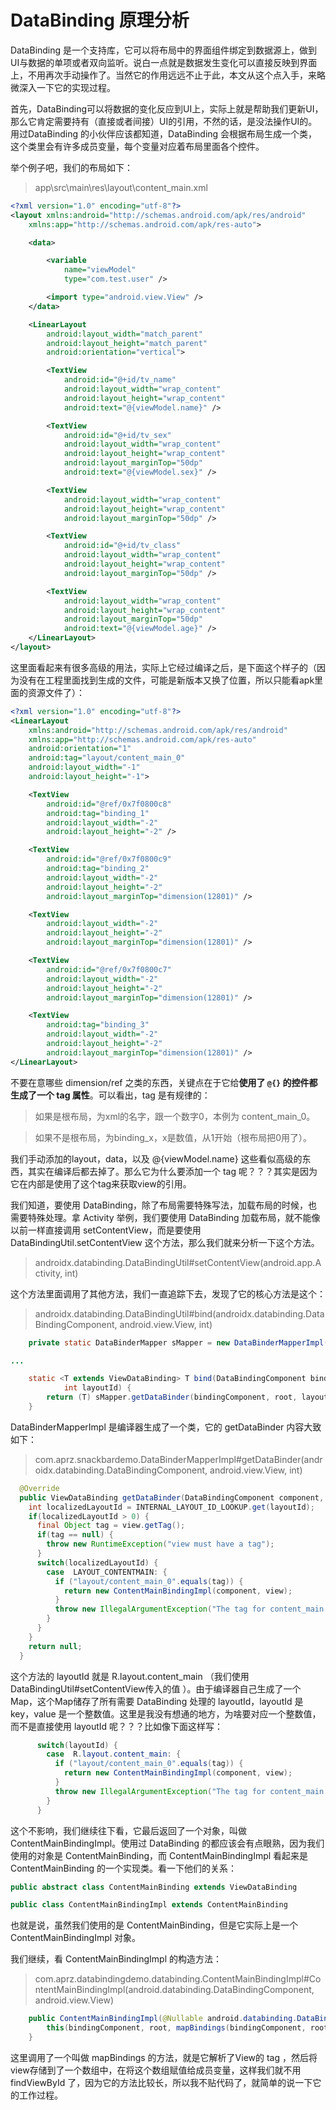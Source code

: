 # DataBinding 原理分析

DataBinding 是一个支持库，它可以将布局中的界面组件绑定到数据源上，做到UI与数据的单项或者双向监听。说白一点就是数据发生变化可以直接反映到界面上，不用再次手动操作了。当然它的作用远远不止于此，本文从这个点入手，来略微深入一下它的实现过程。



首先，DataBinding可以将数据的变化反应到UI上，实际上就是帮助我们更新UI，那么它肯定需要持有（直接或者间接）UI的引用，不然的话，是没法操作UI的。用过DataBinding 的小伙伴应该都知道，DataBinding 会根据布局生成一个类，这个类里会有许多成员变量，每个变量对应着布局里面各个控件。



举个例子吧，我们的布局如下：

> app\src\main\res\layout\content_main.xml

```xml
<?xml version="1.0" encoding="utf-8"?>
<layout xmlns:android="http://schemas.android.com/apk/res/android"
    xmlns:app="http://schemas.android.com/apk/res-auto">

    <data>

        <variable
            name="viewModel"
            type="com.test.user" />

        <import type="android.view.View" />
    </data>

    <LinearLayout
        android:layout_width="match_parent"
        android:layout_height="match_parent"
        android:orientation="vertical">

        <TextView
            android:id="@+id/tv_name"
            android:layout_width="wrap_content"
            android:layout_height="wrap_content"
            android:text="@{viewModel.name}" />

        <TextView
            android:id="@+id/tv_sex"
            android:layout_width="wrap_content"
            android:layout_height="wrap_content"
            android:layout_marginTop="50dp"
            android:text="@{viewModel.sex}" />

        <TextView
            android:layout_width="wrap_content"
            android:layout_height="wrap_content"
            android:layout_marginTop="50dp" />

        <TextView
            android:id="@+id/tv_class"
            android:layout_width="wrap_content"
            android:layout_height="wrap_content"
            android:layout_marginTop="50dp" />

        <TextView
            android:layout_width="wrap_content"
            android:layout_height="wrap_content"
            android:layout_marginTop="50dp"
            android:text="@{viewModel.age}" />
    </LinearLayout>
</layout>
```



这里面看起来有很多高级的用法，实际上它经过编译之后，是下面这个样子的（因为没有在工程里面找到生成的文件，可能是新版本又换了位置，所以只能看apk里面的资源文件了）：



```xml
<?xml version="1.0" encoding="utf-8"?>
<LinearLayout
    xmlns:android="http://schemas.android.com/apk/res/android"
    xmlns:app="http://schemas.android.com/apk/res-auto"
    android:orientation="1"
    android:tag="layout/content_main_0"
    android:layout_width="-1"
    android:layout_height="-1">

    <TextView
        android:id="@ref/0x7f0800c8"
        android:tag="binding_1"
        android:layout_width="-2"
        android:layout_height="-2" />

    <TextView
        android:id="@ref/0x7f0800c9"
        android:tag="binding_2"
        android:layout_width="-2"
        android:layout_height="-2"
        android:layout_marginTop="dimension(12801)" />

    <TextView
        android:layout_width="-2"
        android:layout_height="-2"
        android:layout_marginTop="dimension(12801)" />

    <TextView
        android:id="@ref/0x7f0800c7"
        android:layout_width="-2"
        android:layout_height="-2"
        android:layout_marginTop="dimension(12801)" />

    <TextView
        android:tag="binding_3"
        android:layout_width="-2"
        android:layout_height="-2"
        android:layout_marginTop="dimension(12801)" />
</LinearLayout>

```



不要在意哪些 dimension/ref 之类的东西，关键点在于它给**使用了 `@{}` 的控件都生成了一个 tag 属性**。可以看出，tag 是有规律的：

> 如果是根布局，为xml的名字，跟一个数字0，本例为 content_main_0。

> 如果不是根布局，为binding_x，x是数值，从1开始（根布局把0用了）。

我们手动添加的layout，data，以及 @{viewModel.name} 这些看似高级的东西，其实在编译后都去掉了。那么它为什么要添加一个 tag 呢？？？其实是因为它在内部是使用了这个tag来获取view的引用。



我们知道，要使用 DataBinding，除了布局需要特殊写法，加载布局的时候，也需要特殊处理。拿 Activity 举例，我们要使用 DataBinding 加载布局，就不能像以前一样直接调用 setContentView，而是要使用 DataBindingUtil.setContentView 这个方法，那么我们就来分析一下这个方法。

> androidx.databinding.DataBindingUtil#setContentView(android.app.Activity, int)

这个方法里面调用了其他方法，我们一直追踪下去，发现了它的核心方法是这个：

> androidx.databinding.DataBindingUtil#bind(androidx.databinding.DataBindingComponent, android.view.View, int)

```java
	private static DataBinderMapper sMapper = new DataBinderMapperImpl();   

...

    static <T extends ViewDataBinding> T bind(DataBindingComponent bindingComponent, View root,
            int layoutId) {
        return (T) sMapper.getDataBinder(bindingComponent, root, layoutId);
    }
```

DataBinderMapperImpl 是编译器生成了一个类，它的 getDataBinder 内容大致如下：

> com.aprz.snackbardemo.DataBinderMapperImpl#getDataBinder(androidx.databinding.DataBindingComponent, android.view.View, int)

```java
  @Override
  public ViewDataBinding getDataBinder(DataBindingComponent component, View view, int layoutId) {
    int localizedLayoutId = INTERNAL_LAYOUT_ID_LOOKUP.get(layoutId);
    if(localizedLayoutId > 0) {
      final Object tag = view.getTag();
      if(tag == null) {
        throw new RuntimeException("view must have a tag");
      }
      switch(localizedLayoutId) {
        case  LAYOUT_CONTENTMAIN: {
          if ("layout/content_main_0".equals(tag)) {
            return new ContentMainBindingImpl(component, view);
          }
          throw new IllegalArgumentException("The tag for content_main is invalid. Received: " + tag);
        }
      }
    }
    return null;
  }
```

这个方法的 layoutId 就是 R.layout.content_main （我们使用DataBindingUtil#setContentView传入的值 ）。由于编译器自己生成了一个 Map，这个Map储存了所有需要 DataBinding 处理的 layoutId，layoutId 是key，value 是一个整数值。这里是我没有想通的地方，为啥要对应一个整数值，而不是直接使用 layoutId 呢？？？比如像下面这样写：

```java
      switch(layoutId) {
        case  R.layout.content_main: {
          if ("layout/content_main_0".equals(tag)) {
            return new ContentMainBindingImpl(component, view);
          }
          throw new IllegalArgumentException("The tag for content_main is invalid. Received: " + tag);
        }
      }
```



这个不影响，我们继续往下看，它最后返回了一个对象，叫做 ContentMainBindingImpl。使用过 DataBinding 的都应该会有点眼熟，因为我们使用的对象是 ContentMainBinding，而 ContentMainBindingImpl 看起来是 ContentMainBinding 的一个实现类。看一下他们的关系：

```java
public abstract class ContentMainBinding extends ViewDataBinding

public class ContentMainBindingImpl extends ContentMainBinding
```

也就是说，虽然我们使用的是 ContentMainBinding，但是它实际上是一个 ContentMainBindingImpl 对象。



我们继续，看 ContentMainBindingImpl 的构造方法：

> com.aprz.databindingdemo.databinding.ContentMainBindingImpl#ContentMainBindingImpl(android.databinding.DataBindingComponent, android.view.View)

```java
    public ContentMainBindingImpl(@Nullable android.databinding.DataBindingComponent bindingComponent, @NonNull View root) {
        this(bindingComponent, root, mapBindings(bindingComponent, root, 5, sIncludes, sViewsWithIds));
    }
```

这里调用了一个叫做 mapBindings 的方法，就是它解析了View的 tag ，然后将view存储到了一个数组中，在将这个数组赋值给成员变量，这样我们就不用 findViewById 了，因为它的方法比较长，所以我不贴代码了，就简单的说一下它的工作过程。


